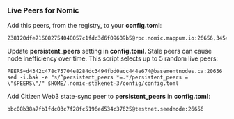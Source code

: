 ### Live Peers for Nomic

Add this peers, from the registry, to your **config.toml**:

```
238120dfe716082754048057c1fdc3d6f09609b5@rpc.nomic.mappum.io:26656,34544f82960d2ff2b1defb7b04f097557f4183be@seeds.goldenratiostaking.net:26656,c28827cb96c14c905b127b92065a3fb4cd77d7f6@seeds.whispernode.com:12756,27b6d74c8408e033e2e5a9e966a0d15782e33596@seeds.nethernode.xyz:12756,8542cd7e6bf9d260fef543bc49e59be5a3fa9074@seed.publicnode.com:26656
```

Update **persistent_peers** setting in **config.toml**. Stale peers can cause node inefficiency over time. This script selects up to 5 random live peers:

```
PEERS=d4342c478c75704e8284dc3494fbd0acc444e674@basementnodes.ca:20656
sed -i.bak -e "s/^persistent_peers *=.*/persistent_peers = \"$PEERS\"/" $HOME/.nomic-stakenet-3/config/config.toml
```

Add Citizen Web3 state-sync peer to **persistent_peers** in **config.toml**:

```
bbc08b38a7fb1fdc03c7f28fc5196ed534c37625@testnet.seednode:26656
```
